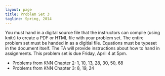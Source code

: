 ```yaml
---
layout: page
title: Problem Set 3
tagline: Spring, 2014
---
```


You must hand in a digital source file that the instructors can compile (using knitr) to create a PDF or HTML file with your problem set. The entire problem set must be handed in as a digitial file. Equations must be typeset in the document itself. The TA will provide instructions about how to hand in assignments. This problem set is due Friday, April 4 at 5pm.

 * Problems from KNN Chapter 2: 1, 10, 13, 28, 30, 50, 68
 * Problems from KNN Chapter 3: 8, 19, 24

